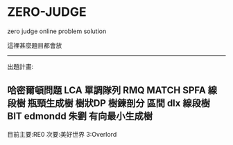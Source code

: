 # ZERO-JUDGE
zero judge online problem solution


這裡甚麼題目都會放


---------------------------
出題計畫:

哈密爾頓問題
LCA
單調隊列 RMQ
MATCH
SPFA
線段樹
瓶頸生成樹
樹狀DP
樹鍊剖分
區間
dlx
線段樹
BIT
edmondd 朱劉 
有向最小生成樹
-------------------------
目前主要:RE0
次要:美好世界
3:Overlord
